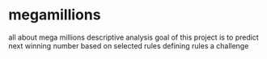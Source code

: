 # megamillions
all about mega millions descriptive analysis
goal of this project is to predict next winning number based on selected rules
defining rules a challenge
